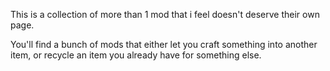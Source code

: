 This is a collection of more than 1 mod that i feel doesn't deserve their own page.

You'll find a bunch of mods that either let you craft something into another item, or recycle an item you already have for something else.

